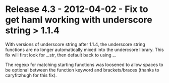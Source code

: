 # Release 4.3 - 2012-04-02 - Fix to get haml working with underscore string > 1.1.4

With versions of underscore string after 1.1.4, the underscore string functions are no longer automatically mixed into
the undercsore library. This fix will first look for _.str, then default back to using _.

The regexp for matching starting functions was loosened to allow spaces to be optional between the function keyword and
brackets/braces (thanks to caryfitzhugh for this fix).